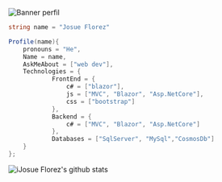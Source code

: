 ![Banner perfil](https://user-images.githubusercontent.com/20881963/116791730-f69e3a80-aa81-11eb-8f36-6a46c2f0a98b.png)
```c#
string name = "Josue Florez"

Profile(name){
    pronouns = "He",
    Name = name,
    AskMeAbout = ["web dev"],
    Technologies = {
            FrontEnd = {
                c# = ["blazor"],
                js = ["MVC", "Blazor", "Asp.NetCore"],
                css = ["bootstrap"]
            },
            Backend = {
                c# = ["MVC", "Blazor", "Asp.NetCore"]
            },
            Databases = ["SqlServer", "MySql","CosmosDb"]
    }
};
```
![iJosue Florez's github stats](https://github-readme-stats.vercel.app/api?username=josuecaleb6482&hide=contribs,prs&count_private=true&show_icons=true)
